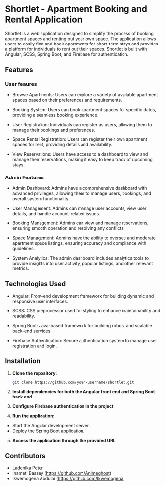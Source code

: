 # Shortlet - Apartment Booking and Rental Application
Shortlet is a web application designed to simplify the process of booking apartment spaces and renting out your own space. The application allows users to easily find and book apartments for short-term stays and provides a platform for individuals to rent out their spaces. Shortlet is built with Angular, SCSS, Spring Boot, and Firebase for authentication.

## Features

### User feaures
- Browse Apartments: Users can explore a variety of available apartment spaces based on their preferences and requirements.

- Booking System: Users can book apartment spaces for specific dates, providing a seamless booking experience.

- User Registration: Individuals can register as users, allowing them to manage their bookings and preferences.

- Space Rental Registration: Users can register their own apartment spaces for rent, providing details and availability.

- View Reservations: Users have access to a dashboard to view and manage their reservations, making it easy to keep track of upcoming stays.

### Admin Features
- Admin Dashboard: Admins have a comprehensive dashboard with advanced privileges, allowing them to manage users, bookings, and overall system functionality.

- User Management: Admins can manage user accounts, view user details, and handle account-related issues.

- Booking Management: Admins can view and manage reservations, ensuring smooth operation and resolving any conflicts.

- Space Management: Admins have the ability to oversee and moderate apartment space listings, ensuring accuracy and compliance with guidelines.

- System Analytics: The admin dashboard includes analytics tools to provide insights into user activity, popular listings, and other relevant metrics.

## Technologies Used
- Angular: Front-end development framework for building dynamic and responsive user interfaces.

- SCSS: CSS preprocessor used for styling to enhance maintainability and readability.

- Spring Boot: Java-based framework for building robust and scalable back-end services.

- Firebase Authentication: Secure authentication system to manage user registration and login.

## Installation
1. **Clone the repository:**

   ```bash
   git clone https://github.com/your-username/shortlet.git

2. **Install dependencies for both the Angular front end and Spring Boot back end**
3. **Configure Firebase authentication in the project**
4. **Run the application:**
- Start the Angular development server.
- Deploy the Spring Boot application.
5. **Access the application through the provided URL**

## Contributors
- Ladenika Peter
- Inameti Bassey (https://github.com/Animeghost)
- Ikwemogena Abdulai (https://github.com/Ikwemogena)
